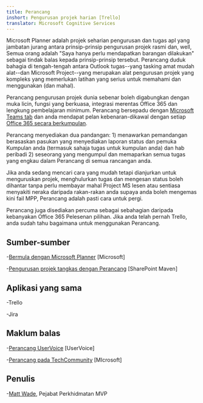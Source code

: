 ```yaml
---
title: Perancang
inshort: Pengurusan projek harian [Trello]
translator: Microsoft Cognitive Services
---
```



Microsoft Planner adalah projek seharian pengurusan dan tugas apl yang jambatan jurang antara prinsip-prinsip pengurusan projek rasmi dan, well, Semua orang adalah "Saya hanya perlu mendapatkan barangan dilakukan" sebagai tindak balas kepada prinsip-prinsip tersebut. Perancang duduk bahagia di tengah-tengah antara Outlook tugas--yang tasking amat mudah alat--dan Microsoft Project--yang merupakan alat pengurusan projek yang kompleks yang memerlukan latihan yang serius untuk memahami dan menggunakan (dan mahal). 

Perancang pengurusan projek dunia sebenar boleh digabungkan dengan muka licin, fungsi yang berkuasa, integrasi merentas Office 365 dan lengkung pembelajaran minimum. Perancang bersepadu dengan [Microsoft Teams tab](https://blogs.technet.microsoft.com/skypehybridguy/2017/08/30/microsoft-teams-using-planner-to-stay-organized/) dan anda mendapat pelan kebenaran-dikawal dengan setiap [Office 365 secara berkumpulan](http://icsh.pt/O365groups).

Perancang menyediakan dua pandangan: 1) menawarkan pemandangan berasaskan pasukan yang menyediakan laporan status dan pemuka Kumpulan anda (termasuk sahaja tugas untuk kumpulan anda) dan hab peribadi 2) seseorang yang mengumpul dan memaparkan semua tugas yang engkau dalam Perancang di semua rancangan anda.

Jika anda sedang mencari cara yang mudah tetapi dianjurkan untuk menguruskan projek, menghulurkan tugas dan mengesan status boleh dihantar tanpa perlu membayar mahal Project MS lesen atau sentiasa menyakiti neraka daripada rakan-rakan anda supaya anda boleh mengemas kini fail MPP, Perancang adalah pasti cara untuk pergi.

Perancang juga disediakan percuma sebagai sebahagian daripada kebanyakan Office 365 Pelesenan pilihan. Jika anda telah pernah Trello, anda sudah tahu bagaimana untuk menggunakan Perancang.

Sumber-sumber
---------

-[Bermula dengan Microsoft Planner](https://support.office.com/en-us/article/Microsoft-Planner-help-4a9a13c6-3adf-4a60-a6fc-15c0b15e16fc?ui=en-US&rs=en-US&ad=US)
    \[Microsoft\]

-[Pengurusan projek tangkas dengan Perancang](https://sharepointmaven.com/how-to-use-microsoft-planner-for-agile-and-scrum-projects/)
    \[SharePoint Maven\]

Aplikasi yang sama
--------------------

-Trello

-Jira

Maklum balas
---------

-[Perancang UserVoice](https://planner.uservoice.com/forums/330525-microsoft-planner-feedback-forum)
    \[UserVoice\]

-[Perancang pada TechCommunity](https://techcommunity.microsoft.com/t5/Planner/ct-p/Planner)
    \[MIcrosoft\]

Penulis
---------

-[Matt Wade](https://www.linkedin.com/in/thatmattwade/), Pejabat Perkhidmatan MVP


